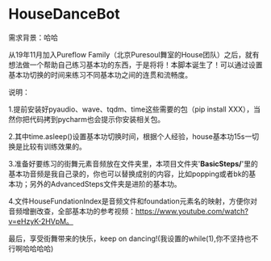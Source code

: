 # HouseDanceBot
需求背景：哈哈

从19年11月加入Pureflow Family（北京Puresoul舞室的House团队）之后，就有想法做一个帮助自己练习基本功的东西，于是将将！本脚本诞生了！可以通过设置基本功切换的时间来练习不同基本功之间的连贯和流畅度。

说明：

1.提前安装好pyaudio、wave、tqdm、time这些需要的包（pip install XXX），当然你把代码拷到pycharm也会提示你安装相关包。

2.其中time.asleep()设置基本功切换时间，根据个人经验，house基本功15s一切换是比较有训练效果的。

3.准备好要练习的街舞元素音频放在文件夹里，本项目文件夹'**BasicSteps/**'里的基本功音频是我自己录的，你也可以替换成别的内容，比如popping或者bk的基本功；另外的AdvancedSteps文件夹是进阶的基本功。

4.文件HouseFundationIndex是音频文件和foundation元素名的映射，方便你对音频增删改查，全部基本功的参考视频：https://www.youtube.com/watch?v=eHzyK-2HVpM。

最后，享受街舞带来的快乐，keep on dancing!(我设置的while(1),你不坚持也不行啊哈哈哈哈)
